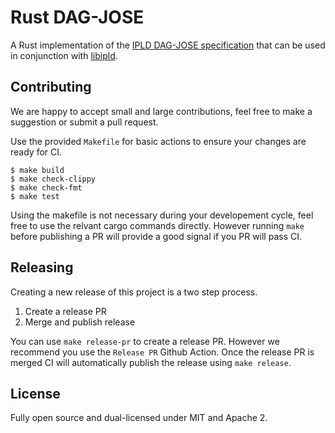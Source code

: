 # Rust DAG-JOSE

A Rust implementation of the [IPLD DAG-JOSE specification](https://ipld.io/specs/codecs/dag-jose/spec/) that can be used in conjunction with [libipld](https://github.com/ipld/libipld).


## Contributing

We are happy to accept small and large contributions, feel free to make a suggestion or submit a pull request.

Use the provided `Makefile` for basic actions to ensure your changes are ready for CI.

    $ make build
    $ make check-clippy
    $ make check-fmt
    $ make test

Using the makefile is not necessary during your developement cycle, feel free to use the relvant cargo commands directly.
However running `make` before publishing a PR will provide a good signal if you PR will pass CI.

## Releasing

Creating a new release of this project is a two step process.

1. Create a release PR
2. Merge and publish release

You can use `make release-pr` to create a release PR.
However we recommend you use the `Release PR` Github Action.
Once the release PR is merged CI will automatically publish the release using `make release`.

## License

Fully open source and dual-licensed under MIT and Apache 2.
